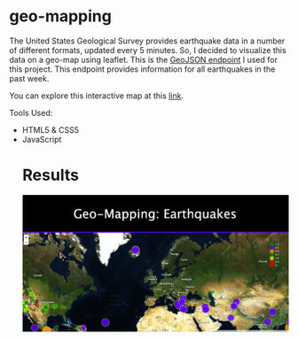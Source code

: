 # geo-mapping

The United States Geological Survey provides earthquake data in a number of different formats, updated every 5 minutes. So, I decided to visualize this data on a geo-map using leaflet. This is the [GeoJSON endpoint](https://earthquake.usgs.gov/earthquakes/feed/v1.0/summary/all_week.geojson) I used for this project. This endpoint provides information for all earthquakes in the past week. 

You can explore this interactive map at this [link](https://bobbytaylor82.github.io/geo-mapping/).


Tools Used: 
<ul>
<li>HTML5 & CSS5 </li>
<li>JavaScript </li>
  
# Results 

![](img.png)

